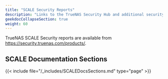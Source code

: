 ```yaml
---
title: "SCALE Security Reports"
description: "Links to the TrueNAS Security Hub and additional security notices about TrueNAS SCALE."
geekdocCollapseSection: true
weight: 60
---
```


TrueNAS SCALE Security reports are available from https://security.truenas.com/products/.

## SCALE Documentation Sections

{{< include file="/_includes/SCALEDocsSections.md" type="page" >}}

